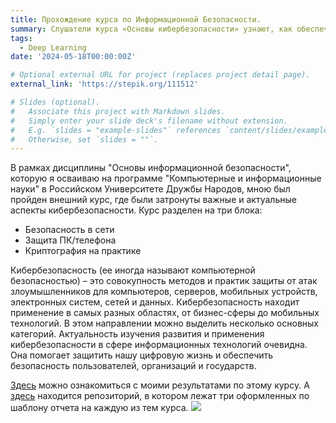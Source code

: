 ```yaml
---
title: Прохождение курса по Информационной Безопасности.
summary: Слушатели курса «Основы кибербезопасности» узнают, как обеспечивается безопасность интернет-трафика, какие пароли нужно выбирать и как их хранить, познакомятся с методами защиты сообщений в мессенджерах (WhatsApp, Telegram), поймут, как работают механизмы аутентификации в электронных платежах, а также зачем нас иногда просят выбрать квадраты, где изображены светофоры.
tags:
  - Deep Learning
date: '2024-05-18T00:00:00Z'

# Optional external URL for project (replaces project detail page).
external_link: 'https://stepik.org/111512'

# Slides (optional).
#   Associate this project with Markdown slides.
#   Simply enter your slide deck's filename without extension.
#   E.g. `slides = "example-slides"` references `content/slides/example-slides.md`.
#   Otherwise, set `slides = ""`.
---
```

В рамках дисциплины "Основы информационной безопасности", которую я осваиваю на программе "Компьютерные и информационные науки" в Российском Университете Дружбы Народов, мною был пройден внешний курс, где были затронуты важные и актуальные аспекты кибербезопасности. Курс разделен на три блока:
- Безопасность в сети
- Защита ПК/телефона
- Криптография на практике

Кибербезопасность (ее иногда называют компьютерной безопасностью) – это совокупность методов и практик защиты от атак злоумышленников для компьютеров, серверов, мобильных устройств, электронных систем, сетей и данных. Кибербезопасность находит применение в самых разных областях, от бизнес-сферы до мобильных технологий. В этом направлении можно выделить несколько основных категорий.
Актуальность изучения развития и применения кибербезопасности в сфере информационных технологий очевидна. Она помогает защитить нашу цифровую жизнь и обеспечить безопасность пользователей, организаций и государств.

[Здесь](https://www.google.com) можно ознакомиться с моими результатами по этому курсу.
А [здесь](https://www.google.com) находится репозиторий, в котором лежат три оформленных по шаблону отчета на каждую из тем курса.
![](example/featured.png)
